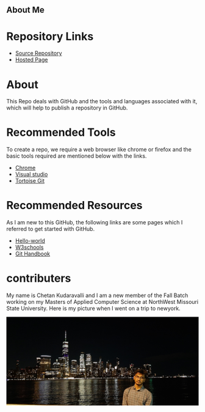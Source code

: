 
   ## About Me
   
  # Repository Links

 * [Source Repository](https://github.com/chetankudaravalli16/Chetan_kudaravalli/edit/master/README.md)
 * [Hosted Page](https://chetankudaravalli16.github.io/Chetan_kudaravalli/)
 
# About
 
 This Repo deals with GitHub and the tools and languages associated with it, which will help to publish a repository in GitHub.
 
# Recommended Tools
 
   To create a repo, we require a web browser like chrome or firefox and the basic tools required are mentioned below with the links.
   
 - [Chrome](https://www.google.com/chrome/)
 - [Visual studio](https://visualstudio.microsoft.com/downloads/)
 - [Tortoise Git](https://tortoisegit.org/download/)
  
# Recommended Resources
  As I am new to this GitHub, the following links are some pages which I referred to get started with GitHub.

- [Hello-world](https://guides.github.com/activities/hello-world/)
- [W3schools](https://www.w3schools.com/whatis/whatis_github.asp)
- [Git Handbook](https://guides.github.com/introduction/git-handbook/)

# contributers

My name is Chetan Kudaravalli and I am a new member of the Fall Batch working on my Masters of Applied Computer Science at NorthWest Missouri State University. Here is my picture when I went on a trip to newyork.

![Image](20190810_223220.jpg)
 
 
